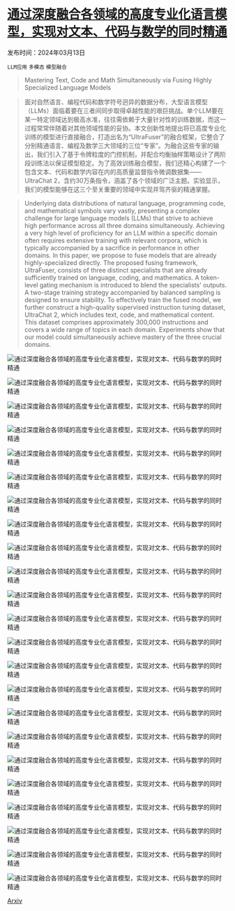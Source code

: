 # [通过深度融合各领域的高度专业化语言模型，实现对文本、代码与数学的同时精通](https://arxiv.org/abs/2403.08281)

发布时间：2024年03月13日

`LLM应用` `多模态` `模型融合`

> Mastering Text, Code and Math Simultaneously via Fusing Highly Specialized Language Models

> 面对自然语言、编程代码和数学符号迥异的数据分布，大型语言模型（LLMs）面临着要在三者间同步取得卓越性能的艰巨挑战。单个LLM要在某一特定领域达到极高水准，往往需依赖于大量针对性的训练数据，而这一过程常常伴随着对其他领域性能的妥协。本文创新性地提出将已高度专业化训练的模型进行直接融合，打造出名为“UltraFuser”的融合框架，它整合了分别精通语言、编程及数学三大领域的三位“专家”。为融合这些专家的输出，我们引入了基于令牌粒度的门控机制，并配合均衡抽样策略设计了两阶段训练法以保证模型稳定。为了高效训练融合模型，我们还精心构建了一个包含文本、代码和数学内容在内的高质量监督指令微调数据集——UltraChat 2，含约30万条指令，涵盖了各个领域的广泛主题。实验显示，我们的模型能够在这三个至关重要的领域中实现并驾齐驱的精通掌握。

> Underlying data distributions of natural language, programming code, and mathematical symbols vary vastly, presenting a complex challenge for large language models (LLMs) that strive to achieve high performance across all three domains simultaneously. Achieving a very high level of proficiency for an LLM within a specific domain often requires extensive training with relevant corpora, which is typically accompanied by a sacrifice in performance in other domains. In this paper, we propose to fuse models that are already highly-specialized directly. The proposed fusing framework, UltraFuser, consists of three distinct specialists that are already sufficiently trained on language, coding, and mathematics. A token-level gating mechanism is introduced to blend the specialists' outputs. A two-stage training strategy accompanied by balanced sampling is designed to ensure stability. To effectively train the fused model, we further construct a high-quality supervised instruction tuning dataset, UltraChat 2, which includes text, code, and mathematical content. This dataset comprises approximately 300,000 instructions and covers a wide range of topics in each domain. Experiments show that our model could simultaneously achieve mastery of the three crucial domains.

![通过深度融合各领域的高度专业化语言模型，实现对文本、代码与数学的同时精通](../../../paper_images/2403.08281/x1.png)

![通过深度融合各领域的高度专业化语言模型，实现对文本、代码与数学的同时精通](../../../paper_images/2403.08281/x2.png)

![通过深度融合各领域的高度专业化语言模型，实现对文本、代码与数学的同时精通](../../../paper_images/2403.08281/x3.png)

![通过深度融合各领域的高度专业化语言模型，实现对文本、代码与数学的同时精通](../../../paper_images/2403.08281/x4.png)

![通过深度融合各领域的高度专业化语言模型，实现对文本、代码与数学的同时精通](../../../paper_images/2403.08281/x5.png)

![通过深度融合各领域的高度专业化语言模型，实现对文本、代码与数学的同时精通](../../../paper_images/2403.08281/ultra_vis.png)

![通过深度融合各领域的高度专业化语言模型，实现对文本、代码与数学的同时精通](../../../paper_images/2403.08281/x9.png)

![通过深度融合各领域的高度专业化语言模型，实现对文本、代码与数学的同时精通](../../../paper_images/2403.08281/x10.png)

![通过深度融合各领域的高度专业化语言模型，实现对文本、代码与数学的同时精通](../../../paper_images/2403.08281/x11.png)

![通过深度融合各领域的高度专业化语言模型，实现对文本、代码与数学的同时精通](../../../paper_images/2403.08281/x12.png)

![通过深度融合各领域的高度专业化语言模型，实现对文本、代码与数学的同时精通](../../../paper_images/2403.08281/x13.png)

![通过深度融合各领域的高度专业化语言模型，实现对文本、代码与数学的同时精通](../../../paper_images/2403.08281/x14.png)

![通过深度融合各领域的高度专业化语言模型，实现对文本、代码与数学的同时精通](../../../paper_images/2403.08281/x15.png)

![通过深度融合各领域的高度专业化语言模型，实现对文本、代码与数学的同时精通](../../../paper_images/2403.08281/x16.png)

![通过深度融合各领域的高度专业化语言模型，实现对文本、代码与数学的同时精通](../../../paper_images/2403.08281/x17.png)

![通过深度融合各领域的高度专业化语言模型，实现对文本、代码与数学的同时精通](../../../paper_images/2403.08281/x18.png)

![通过深度融合各领域的高度专业化语言模型，实现对文本、代码与数学的同时精通](../../../paper_images/2403.08281/x19.png)

![通过深度融合各领域的高度专业化语言模型，实现对文本、代码与数学的同时精通](../../../paper_images/2403.08281/x20.png)

![通过深度融合各领域的高度专业化语言模型，实现对文本、代码与数学的同时精通](../../../paper_images/2403.08281/x21.png)

![通过深度融合各领域的高度专业化语言模型，实现对文本、代码与数学的同时精通](../../../paper_images/2403.08281/x22.png)

![通过深度融合各领域的高度专业化语言模型，实现对文本、代码与数学的同时精通](../../../paper_images/2403.08281/x23.png)

![通过深度融合各领域的高度专业化语言模型，实现对文本、代码与数学的同时精通](../../../paper_images/2403.08281/x24.png)

![通过深度融合各领域的高度专业化语言模型，实现对文本、代码与数学的同时精通](../../../paper_images/2403.08281/x25.png)

[Arxiv](https://arxiv.org/abs/2403.08281)